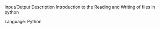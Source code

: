 Input/Output
Description
Introduction to the Reading and Writing of files in python

Language: Python
